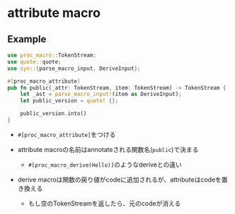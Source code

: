 # attribute macro

## Example

```rust
use proc_macro::TokenStream;
use quote::quote;
use syn::{parse_macro_input, DeriveInput};

#[proc_macro_attribute]
pub fn public(_attr: TokenStream, item: TokenStream) -> TokenStream {
    let _ast = parse_macro_input!(item as DeriveInput);
    let public_version = quote! {};

    public_version.into()
}
```

* `#[proc_macro_attribute]`をつける
* attribute macroの名前はannotateされる関数名(`public`)で決まる
  * `#[proc_macro_derive(Hello)]`のようなderiveとの違い

* derive macroは関数の戻り値がcodeに追加されるが、attributeはcodeを置き換える
  * もし空のTokenStreamを返したら、元のcodeが消える
